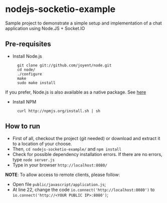 nodejs-socketio-example
=======================

Sample project to demonstrate a simple setup and implementation of a chat application using Node.JS + Socket.IO

Pre-requisites
-----------------------

* Install Node.js

        git clone git://github.com/joyent/node.git  
        cd node/
        ./configure
        make
        sudo make install

If you prefer, Node.js is also available as a native package. See [here](https://github.com/joyent/node/wiki/Installing-Node.js-via-package-manager)

* Install NPM

        curl http://npmjs.org/install.sh | sh

How to run
-----------------------

* First of all, checkout the project (git needed) or download and extract it to a location of your choose.
* Then, `cd nodejs-socketio-example/` and `npm install`
* Check for possible dependency installation errors. If there are no errors, type `node server.js`
* Type in your browser `http://localhost:8080/`

**NOTE**: To allow access to remote clients, please follow:
* Open file `public/javascript/application.js`;
* At line 22, change the code `io.connect('http://localhost:8080')` to `io.connect('http://<YOUR PUBLIC IP>:8080')`;